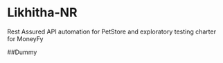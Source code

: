 # Likhitha-NR
Rest Assured API automation for PetStore and exploratory testing charter for MoneyFy

##Dummy
